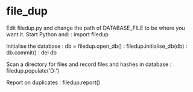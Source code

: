 file_dup
========

Edit filedup.py and change the path of DATABASE_FILE to be where you want it.
Start Python and:
: import filedup

Initialise the database
: db = filedup.open_db()
: filedup.initialise_db(db)
: db.commit()
: del db

Scan a directory for files and record files and hashes in database
: filedup.populate('D:')

Report on duplicates
: filedup.report()


